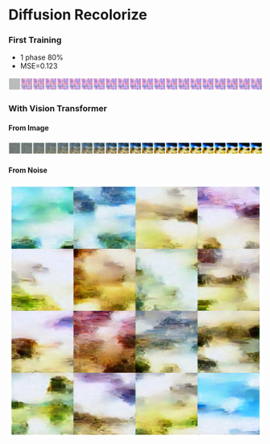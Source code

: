 # Diffusion Recolorize

### First Training

- 1 phase 80%
- MSE=0.123

![](resource/resource.png)

### With Vision Transformer

#### From Image

![](resource/from-image.png)

#### From Noise

![](resource/from-noise.png)
